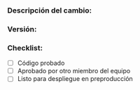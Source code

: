 ### Descripción del cambio:
<!-- Explicar el cambio que estás realizando -->

### Versión:
<!-- Especificar la versión para este despliegue -->


### Checklist:
- [ ] Código probado
- [ ] Aprobado por otro miembro del equipo
- [ ] Listo para despliegue en preproducción